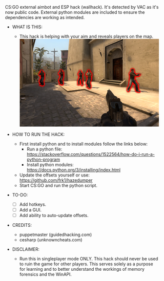 CS:GO external aimbot and ESP hack (wallhack). It's detected by VAC as it's now public code. External python modules are included to ensure the dependencies are working as intended. 

- WHAT IS THIS:
  - This hack is helping with your aim and reveals players on the map. 
    ![alt text](https://github.com/Ctrl-Alt-1337/CSGO-Aimbot-and-ESP/blob/master/screenshot.png)

- HOW TO RUN THE HACK:
	- First install python and to install modules follow the links below:
		- Run a python file: https://stackoverflow.com/questions/1522564/how-do-i-run-a-python-program
		- Install python modules: https://docs.python.org/3/installing/index.html
	- Update the offsets yourself or use: https://github.com/frk1/hazedumper
	- Start CS:GO and run the python script.
		
- TO-DO:
	- [ ] Add hotkeys.
	- [ ] Add a GUI.
	- [ ] Add ability to auto-update offsets.

- CREDITS:
	- puppetmaster (guidedhacking.com)
	- cesharp (unknowncheats.com)
	
- DISCLAIMER:
  - Run this in singleplayer mode ONLY. This hack should never be used to ruin the game for other players. This serves solely as a purpose for learning and to better understand the workings of memory forensics and the WinAPI.
